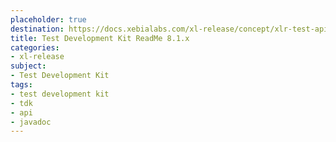 ```yaml
---
placeholder: true
destination: https://docs.xebialabs.com/xl-release/concept/xlr-test-api/readme.md
title: Test Development Kit ReadMe 8.1.x
categories:
- xl-release
subject:
- Test Development Kit
tags:
- test development kit
- tdk
- api
- javadoc
---
```

